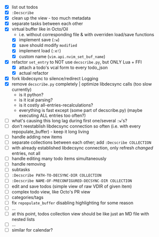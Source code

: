 - [x] list out todos
- [x] `:Decscribe`
- [x] clean up the view - too much metadata
- [x] separate tasks between each other
- [x] virtual buffer like in Octo/Oil
    * i.e. without corresponding file & with overriden load/save functions
    * [x] implement save (`:w`)
    * [x] save should modify `modified`
    * [x] implement load (`:e!`)
    * [x] custom name (`vim.api.nvim_set_buf_name`)
- [x] refactor `set_entry` to NOT use `decscribe.py`, but ONLY Lua + FFI
    - [x] attach a todo's vcal form to every todo_json
    - [x] actual refactor
- [x] fork libdecsync to silence/redirect Logging
- [x] remove `decscribe.py` completely | optimize libdecsync calls (too slow currently)
    - is it python?
    - is it ical parsing?
    - is it costly all-entries-recalculations?
    - everything is fast except (some part of decscribe.py) (maybe executing ALL entries too often?)
- [ ] what's causing this long lag during first one/several `:w`'s?
- [ ] don't reestablish libdecsync connection so often (i.e. with every repopulate_buffer) - keep it long living
- [ ] handle adding new items
- [ ] separate collections between each other; add `:Decscribe COLLECTION`
- [ ] with already established libdecsync connection, only refresh *changed* entries, not all
- [ ] handle editing many todo items simultaneously
- [ ] handle removing
- [ ] subtasks
- [ ] `:Decscribe PATH-TO-DECSYNC-DIR COLLECTION`
- [ ] `:Decscribe NAME-OF-PRECONFIGURED-DECSYNC-DIR COLLECTION`
- [ ] edit and save todos (simple view of raw VDIR of given item)
- [ ] complex todo view, like Octo's PR view
- [ ] categories/tags
- [ ] fix `repopulate_buffer` disabling highlighting for some reason
- [ ] ...
- [ ] at this point, todos collection view should be like just an MD file with nested lists
- [ ] ...
- [ ] similar for calendar?

